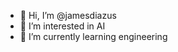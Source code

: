 - 👋 Hi, I’m @jamesdiazus
- 👀 I’m interested in AI
- 🌱 I’m currently learning engineering

<!---
jamesdiazus/jamesdiazus is a ✨ special ✨ repository because its `README.md` (this file) appears on your GitHub profile.
You can click the Preview link to take a look at your changes.
--->
